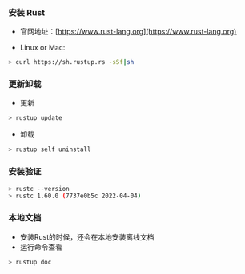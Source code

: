 ### 安装 Rust

- 官网地址：[https://www.rust-lang.org](https://www.rust-lang.org)

- Linux or Mac:    
``` sh
> curl https://sh.rustup.rs -sSf|sh
```

### 更新卸载
- 更新
``` sh
> rustup update
```
- 卸载
``` sh
> rustup self uninstall
```

### 安装验证
``` sh
> rustc --version 
> rustc 1.60.0 (7737e0b5c 2022-04-04)
```   

### 本地文档
- 安装Rust的时候，还会在本地安装离线文档
- 运行命令查看
``` sh
> rustup doc
```